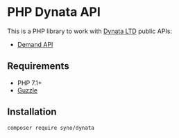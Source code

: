 # PHP Dynata API

This is a PHP library to work with [Dynata LTD](https://www.dynata.com/)
 public APIs:

* [Demand API](https://developers.dynata.com/demand-api/getting-started)


## Requirements

* PHP 7.1+
* [Guzzle](http://guzzlephp.org)

## Installation

```bash 
composer require syno/dynata
```
